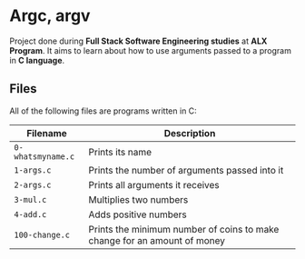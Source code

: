 # Argc, argv
Project done during **Full Stack Software Engineering studies** at **ALX Program**. It aims to learn about how to use arguments passed to a program in **C language**.

## Files
All of the following files are programs written in C:

| Filename | Description |
| -------- | ----------- |
| `0-whatsmyname.c` | Prints its name |
| `1-args.c` | Prints the number of arguments passed into it |
| `2-args.c` | Prints all arguments it receives |
| `3-mul.c` | Multiplies two numbers |
| `4-add.c` | Adds positive numbers |
| `100-change.c` | Prints the minimum number of coins to make change for an amount of money |

